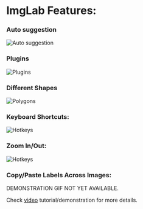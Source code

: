 # ImgLab Features:

### Auto suggestion

![Auto suggestion](/img/imglab-autosuggestion.gif)

### Plugins

![Plugins](imglab-fpp.gif)

### Different Shapes

![Polygons](https://github.com/derekdkim/imglab/tree/test/img/imglab-polygon.gif)

### Keyboard Shortcuts:

![Hotkeys](https://github.com/derekdkim/imglab/tree/test/img/imglab-hotkeys.gif)

### Zoom In/Out:

![Hotkeys](https://github.com/derekdkim/imglab/tree/test/img/imglab-zoom.gif)

### Copy/Paste Labels Across Images:

DEMONSTRATION GIF NOT YET AVAILABLE.


Check [video](https://youtu.be/Y-bJo_ylHTw) tutorial/demonstration for more details.
